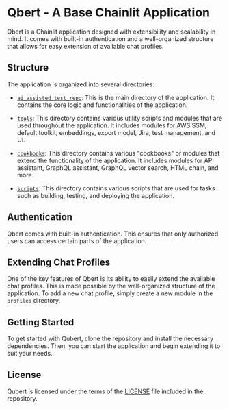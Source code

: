 # Qbert - A Base Chainlit Application

Qbert is a Chainlit application designed with extensibility and scalability in mind. It comes with built-in authentication and a well-organized structure that allows for easy extension of available chat profiles.

## Structure

The application is organized into several directories:

- [`ai_assisted_test_repo`](ai_assisted_test_repo): This is the main directory of the application. It contains the core logic and functionalities of the application.

- [`tools`](tools): This directory contains various utility scripts and modules that are used throughout the application. It includes modules for AWS SSM, default toolkit, embeddings, export model, Jira, test management, and UI.

- [`cookbooks`](ai_assisted_test_repo/cookbooks): This directory contains various "cookbooks" or modules that extend the functionality of the application. It includes modules for API assistant, GraphQL assistant, GraphQL vector search, HTML chain, and more.

- [`scripts`](ai_assisted_test_repo/scripts): This directory contains various scripts that are used for tasks such as building, testing, and deploying the application.

## Authentication

Qbert comes with built-in authentication. This ensures that only authorized users can access certain parts of the application.

## Extending Chat Profiles

One of the key features of Qbert is its ability to easily extend the available chat profiles. This is made possible by the well-organized structure of the application. To add a new chat profile, simply create a new module in the `profiles` directory.

## Getting Started

To get started with Qubert, clone the repository and install the necessary dependencies. Then, you can start the application and begin extending it to suit your needs.

## License

Qubert is licensed under the terms of the [LICENSE](LICENSE) file included in the repository.
